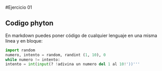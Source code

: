 #Ejercicio 01

Codigo   phyton
----------------

En markdown puedes poner código de cualquier lenguaje en una misma linea y en bloque:

```python
import random
numero, intento = random, randint (1, 10), 0
while numero != intento:
intento = int(input(? !adivina un numero del 1 al 10!'))'''
```
